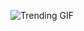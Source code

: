 
<!-- GIF_SECTION -->
![Trending GIF](https://media2.giphy.com/media/v1.Y2lkPThiYjIxNzcycWdyaXFxMDNzMmpmOG8xbjZ2azFjbnlkcDRueWt3eXg4ZmNkNWY3ZSZlcD12MV9naWZzX3NlYXJjaCZjdD1n/gyoipv2u40ekqz89Rk/giphy.gif)
<!-- END_GIF_SECTION -->
